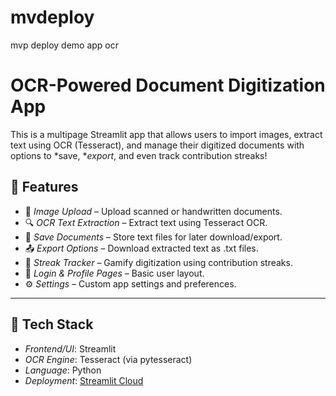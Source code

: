 # mvdeploy
mvp deploy demo app ocr
# OCR-Powered Document Digitization App

This is a multipage Streamlit app that allows users to import images, extract text using OCR (Tesseract), and manage their digitized documents with options to *save, **export*, and even track contribution streaks!

## 🧠 Features

- 📸 *Image Upload* – Upload scanned or handwritten documents.
- 🔍 *OCR Text Extraction* – Extract text using Tesseract OCR.
- 💾 *Save Documents* – Store text files for later download/export.
- 📤 *Export Options* – Download extracted text as .txt files.
- 🔁 *Streak Tracker* – Gamify digitization using contribution streaks.
- 🔐 *Login & Profile Pages* – Basic user layout.
- ⚙ *Settings* – Custom app settings and preferences.

---

## 🚀 Tech Stack

- *Frontend/UI*: Streamlit
- *OCR Engine*: Tesseract (via pytesseract)
- *Language*: Python
- *Deployment*: [Streamlit Cloud](https://streamlit.io/cloud)
